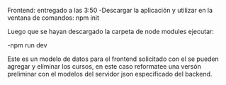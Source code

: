 Frontend: entregado a las 3:50
-Descargar la aplicación y utilizar en la ventana de comandos:
npm init

Luego que se hayan descargado la carpeta de node modules
ejecutar:

-npm run dev



Este es un modelo de datos para el frontend solicitado con el se pueden agregar y eliminar los cursos,
en este caso reformatee una versón preliminar con el modelos del servidor json especificado del backend.

